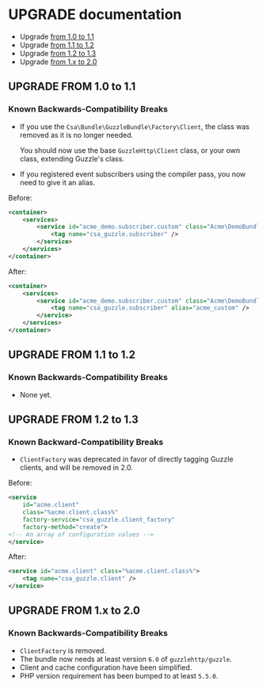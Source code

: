 UPGRADE documentation
=====================

* Upgrade [from 1.0 to 1.1](#upgrade-from-10-to-11)
* Upgrade [from 1.1 to 1.2](#upgrade-from-11-to-12)
* Upgrade [from 1.2 to 1.3](#upgrade-from-12-to-13)
* Upgrade [from 1.x to 2.0](#upgrade-from-1x-to-20)

UPGRADE FROM 1.0 to 1.1
-----------------------

### Known Backwards-Compatibility Breaks

* If you use the `Csa\Bundle\GuzzleBundle\Factory\Client`, the class was removed as it is no longer needed.

  You should now use the base `GuzzleHttp\Client` class, or your own class, extending Guzzle's class.

* If you registered event subscribers using the compiler pass, you now need to give it an alias.

Before:

```xml
<container>
    <services>
        <service id="acme_demo.subscriber.custom" class="Acme\DemoBundle\Guzzle\Subscriber\CustomSubscriber">
            <tag name="csa_guzzle.subscriber" />
        </service>
    </services>
</container>
```

After:


```xml
<container>
    <services>
        <service id="acme_demo.subscriber.custom" class="Acme\DemoBundle\Guzzle\Subscriber\CustomSubscriber">
            <tag name="csa_guzzle.subscriber" alias="acme_custom" />
        </service>
    </services>
</container>
```

UPGRADE FROM 1.1 to 1.2
-----------------------

### Known Backwards-Compatibility Breaks

* None yet.

UPGRADE FROM 1.2 to 1.3
-----------------------

### Known Backward-Compatibility Breaks

* `ClientFactory` was deprecated in favor of directly tagging Guzzle clients,
  and will be removed in 2.0.

Before:

```xml
<service
    id="acme.client"
    class="%acme.client.class%"
    factory-service="csa_guzzle.client_factory"
    factory-method="create">
<!-- An array of configuration values -->
</service>
```

After:

```xml
<service id="acme.client" class="%acme.client.class%">
    <tag name="csa_guzzle.client" />
</service>
```

UPGRADE FROM 1.x to 2.0
-----------------------

### Known Backwards-Compatibility Breaks

* `ClientFactory` is removed.
* The bundle now needs at least version `6.0` of `guzzlehttp/guzzle`.
* Client and cache configuration have been simplified.
* PHP version requirement has been bumped to at least `5.5.0`.
